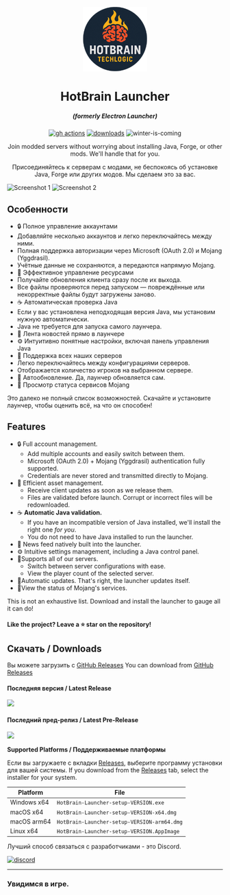 <p align="center"><img src="./app/assets/images/SealCircle.png" width="150px" height="150px" alt="aventium softworks"></p>

<h1 align="center">HotBrain Launcher</h1>

<em><h5 align="center">(formerly Electron Launcher)</h5></em>

[<p align="center"><img src="https://img.shields.io/github/actions/workflow/status/Vigovskiy/HotBrain-MC-Launcher/build.yml?branch=master&style=for-the-badge" alt="gh actions">](https://github.com/Vigovskiy/HotBrain-MC-Launcher/actions) [<img src="https://img.shields.io/github/downloads/Vigovskiy/HotBrain-MC-Launcher/total.svg?style=for-the-badge" alt="downloads">](https://github.com/Vigovskiy/HotBrain-MC-Launcher/releases) <img src="https://forthebadge.com/images/badges/winter-is-coming.svg"  height="28px" alt="winter-is-coming"></p>

<p align="center">Join modded servers without worrying about installing Java, Forge, or other mods. We'll handle that for you.</p>
<p align="center">Присоединяйтесь к серверам с модами, не беспокоясь об установке Java, Forge или других модов. Мы сделаем это за вас.</p>

![Screenshot 1](https://imgur.com/aUcQnu3.png)
![Screenshot 2](https://imgur.com/rZzfJFa.png)

## Особенности

* 🔒 Полное управление аккаунтами
 * Добавляйте несколько аккаунтов и легко переключайтесь между ними.
 * Полная поддержка авторизации через Microsoft (OAuth 2.0) и Mojang (Yggdrasil).
 * Учётные данные не сохраняются, а передаются напрямую Mojang.
* 📂 Эффективное управление ресурсами
 * Получайте обновления клиента сразу после их выхода.
 * Все файлы проверяются перед запуском — повреждённые или некорректные файлы будут загружены заново.
* ☕ Автоматическая проверка Java
 * Если у вас установлена неподходящая версия Java, мы установим нужную автоматически.
 * Java не требуется для запуска самого лаунчера.
* 📰 Лента новостей прямо в лаунчере
* ⚙️ Интуитивно понятные настройки, включая панель управления Java
* 🔌 Поддержка всех наших серверов
 * Легко переключайтесь между конфигурациями серверов.
 * Отображается количество игроков на выбранном сервере.
* 🔄 Автообновление. Да, лаунчер обновляется сам.
* 📡 Просмотр статуса сервисов Mojang

Это далеко не полный список возможностей. Скачайте и установите лаунчер, чтобы оценить всё, на что он способен!

## Features
* 🔒 Full account management.
  * Add multiple accounts and easily switch between them.
  * Microsoft (OAuth 2.0) + Mojang (Yggdrasil) authentication fully supported.
  * Credentials are never stored and transmitted directly to Mojang.
* 📂 Efficient asset management.
  * Receive client updates as soon as we release them.
  * Files are validated before launch. Corrupt or incorrect files will be redownloaded.
* ☕ **Automatic Java validation.**
  * If you have an incompatible version of Java installed, we'll install the right one *for you*.
  * You do not need to have Java installed to run the launcher.
* 📰 News feed natively built into the launcher.
* ⚙️ Intuitive settings management, including a Java control panel.
* 🔌Supports all of our servers.
  * Switch between server configurations with ease.
  * View the player count of the selected server.
* 🔄Automatic updates. That's right, the launcher updates itself.
* 📡View the status of Mojang's services.

This is not an exhaustive list. Download and install the launcher to gauge all it can do!

#### Like the project? Leave a ⭐ star on the repository!

## Скачать / Downloads

Вы можете загрузить с [GitHub Releases](https://github.com/Vigovskiy/HotBrain-MC-Launcher/releases)
You can download from [GitHub Releases](https://github.com/Vigovskiy/HotBrain-MC-Launcher/releases)

#### Последняя версия / Latest Release

[![](https://img.shields.io/github/release/Vigovskiy/HotBrain-MC-Launcher.svg?style=flat-square)](https://github.com/Vigovskiy/HotBrain-MC-Launcher/releases/latest)

#### Последний пред-релиз / Latest Pre-Release
[![](https://img.shields.io/github/release/Vigovskiy/HotBrain-MC-Launcher/all.svg?style=flat-square)](https://github.com/Vigovskiy/HotBrain-MC-Launcher/releases)

**Supported Platforms / Поддерживаемые платформы**

Если вы загружаете с вкладки  [Releases](https://github.com/Vigovskiy/HotBrain-MC-Launcher/releases), выберите программу установки для вашей системы.
If you download from the [Releases](https://github.com/Vigovskiy/HotBrain-MC-Launcher/releases) tab, select the installer for your system.

| Platform | File |
| -------- | ---- |
| Windows x64 | `HotBrain-Launcher-setup-VERSION.exe` |
| macOS x64 | `HotBrain-Launcher-setup-VERSION-x64.dmg` |
| macOS arm64 | `HotBrain-Launcher-setup-VERSION-arm64.dmg` |
| Linux x64 | `HotBrain-Launcher-setup-VERSION.AppImage` |


Лучший способ связаться с разработчиками - это Discord.

[![discord](https://discord.com/api/guilds/1369657581437456515/widget.png?style=banner3)][discord]

---

### Увидимся в игре.


[discord]: https://discord.gg/up6SZeKm59 'Discord'